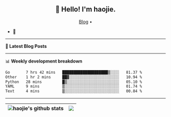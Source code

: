<h2 align="center">👋 Hello! I'm haojie.</h2>
<p align="center">
  <a href="https://aoyouer.com">Blog</a> •
</p>


- 🔭 


-------

**📝 Latest Blog Posts**


-------

📊 **Weekly development breakdown**
<!--START_SECTION:waka-->

```txt
Go       7 hrs 42 mins   ████████████████████▒░░░░   81.37 %
Other    1 hr 2 mins     ██▓░░░░░░░░░░░░░░░░░░░░░░   10.94 %
Python   28 mins         █▒░░░░░░░░░░░░░░░░░░░░░░░   05.10 %
YAML     9 mins          ▒░░░░░░░░░░░░░░░░░░░░░░░░   01.74 %
Text     4 mins          ▒░░░░░░░░░░░░░░░░░░░░░░░░   00.84 %
```

<!--END_SECTION:waka-->

-------



| <img align="center" src="https://github-readme-stats.vercel.app/api?username=haojie06&show_icons=true&theme=graywhite&show_icons=true&count_private=true&include_all_commits=true&hide_border=true" alt="haojie's github stats" /> | <img align="center" src="https://github-readme-stats.vercel.app/api/top-langs/?username=haojie06&layout=compact&theme=graywhite&hide_border=true&hide=css,html" /> |
| ------------- | ------------- |


